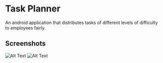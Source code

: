 # Task Planner
An android application that distributes tasks of different levels of difficulty to employees fairly.

## Screenshots

![Alt Text](https://media.giphy.com/media/kE2JNnZDyQaksnLfOR/giphy.gif)
![Alt Text](https://media.giphy.com/media/RLKbSCkd7u3sUbQyUp/giphy.gif)
